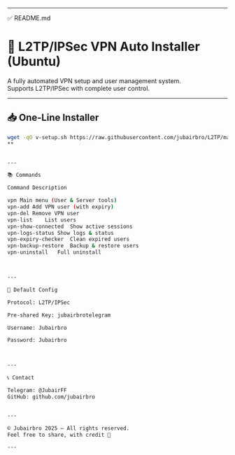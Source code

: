 
---

✅ README.md

# 🔐 L2TP/IPSec VPN Auto Installer (Ubuntu)

A fully automated VPN setup and user management system.  
Supports L2TP/IPSec with complete user control.

---

## 📥 One-Line Installer

```bash
wget -qO v-setup.sh https://raw.githubusercontent.com/jubairbro/L2TP/main/v-setup.sh && chmod +x v-setup.sh && ./v-setup.sh```
**


---

📚 Commands

Command	Description

vpn	Main menu (User & Server tools)
vpn-add	Add VPN user (with expiry)
vpn-del	Remove VPN user
vpn-list	List users
vpn-show-connected	Show active sessions
vpn-logs-status	Show logs & status
vpn-expiry-checker	Clean expired users
vpn-backup-restore	Backup & restore users
vpn-uninstall	Full uninstall



---

🔑 Default Config

Protocol: L2TP/IPSec

Pre-shared Key: jubairbrotelegram

Username: Jubairbro

Password: Jubairbro



---

📞 Contact

Telegram: @JubairFF
GitHub: github.com/jubairbro


---

© Jubairbro 2025 – All rights reserved.
Feel free to share, with credit 🐸

---
